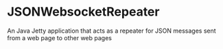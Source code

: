 # JSONWebsocketRepeater
An Java Jetty application that acts as a repeater for JSON messages sent from a web page to other web pages
